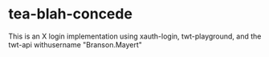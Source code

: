 # tea-blah-concede
This is an X login implementation using xauth-login, twt-playground, and the twt-api withusername "Branson.Mayert"
